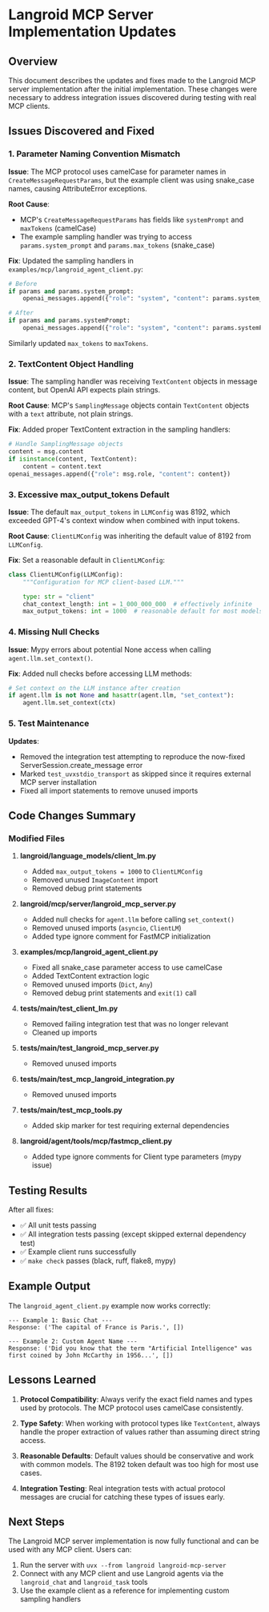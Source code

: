 # Langroid MCP Server Implementation Updates

## Overview

This document describes the updates and fixes made to the Langroid MCP server implementation after the initial implementation. These changes were necessary to address integration issues discovered during testing with real MCP clients.

## Issues Discovered and Fixed

### 1. Parameter Naming Convention Mismatch

**Issue**: The MCP protocol uses camelCase for parameter names in `CreateMessageRequestParams`, but the example client was using snake_case names, causing AttributeError exceptions.

**Root Cause**: 
- MCP's `CreateMessageRequestParams` has fields like `systemPrompt` and `maxTokens` (camelCase)
- The example sampling handler was trying to access `params.system_prompt` and `params.max_tokens` (snake_case)

**Fix**: Updated the sampling handlers in `examples/mcp/langroid_agent_client.py`:
```python
# Before
if params and params.system_prompt:
    openai_messages.append({"role": "system", "content": params.system_prompt})

# After  
if params and params.systemPrompt:
    openai_messages.append({"role": "system", "content": params.systemPrompt})
```

Similarly updated `max_tokens` to `maxTokens`.

### 2. TextContent Object Handling

**Issue**: The sampling handler was receiving `TextContent` objects in message content, but OpenAI API expects plain strings.

**Root Cause**: MCP's `SamplingMessage` objects contain `TextContent` objects with a `text` attribute, not plain strings.

**Fix**: Added proper TextContent extraction in the sampling handlers:
```python
# Handle SamplingMessage objects
content = msg.content
if isinstance(content, TextContent):
    content = content.text
openai_messages.append({"role": msg.role, "content": content})
```

### 3. Excessive max_output_tokens Default

**Issue**: The default `max_output_tokens` in `LLMConfig` was 8192, which exceeded GPT-4's context window when combined with input tokens.

**Root Cause**: `ClientLMConfig` was inheriting the default value of 8192 from `LLMConfig`.

**Fix**: Set a reasonable default in `ClientLMConfig`:
```python
class ClientLMConfig(LLMConfig):
    """Configuration for MCP client-based LLM."""

    type: str = "client"
    chat_context_length: int = 1_000_000_000  # effectively infinite
    max_output_tokens: int = 1000  # reasonable default for most models
```

### 4. Missing Null Checks

**Issue**: Mypy errors about potential None access when calling `agent.llm.set_context()`.

**Fix**: Added null checks before accessing LLM methods:
```python
# Set context on the LLM instance after creation
if agent.llm is not None and hasattr(agent.llm, "set_context"):
    agent.llm.set_context(ctx)
```

### 5. Test Maintenance

**Updates**:
- Removed the integration test attempting to reproduce the now-fixed ServerSession.create_message error
- Marked `test_uvxstdio_transport` as skipped since it requires external MCP server installation
- Fixed all import statements to remove unused imports

## Code Changes Summary

### Modified Files

1. **langroid/language_models/client_lm.py**
   - Added `max_output_tokens = 1000` to `ClientLMConfig`
   - Removed unused `ImageContent` import
   - Removed debug print statements

2. **langroid/mcp/server/langroid_mcp_server.py**
   - Added null checks for `agent.llm` before calling `set_context()`
   - Removed unused imports (`asyncio`, `ClientLM`)
   - Added type ignore comment for FastMCP initialization

3. **examples/mcp/langroid_agent_client.py**
   - Fixed all snake_case parameter access to use camelCase
   - Added TextContent extraction logic
   - Removed unused imports (`Dict`, `Any`)
   - Removed debug print statements and `exit(1)` call

4. **tests/main/test_client_lm.py**
   - Removed failing integration test that was no longer relevant
   - Cleaned up imports

5. **tests/main/test_langroid_mcp_server.py**
   - Removed unused imports

6. **tests/main/test_mcp_langroid_integration.py**
   - Removed unused imports

7. **tests/main/test_mcp_tools.py**
   - Added skip marker for test requiring external dependencies

8. **langroid/agent/tools/mcp/fastmcp_client.py**
   - Added type ignore comments for Client type parameters (mypy issue)

## Testing Results

After all fixes:
- ✅ All unit tests passing
- ✅ All integration tests passing (except skipped external dependency test)
- ✅ Example client runs successfully
- ✅ `make check` passes (black, ruff, flake8, mypy)

## Example Output

The `langroid_agent_client.py` example now works correctly:

```
--- Example 1: Basic Chat ---
Response: ('The capital of France is Paris.', [])

--- Example 2: Custom Agent Name ---
Response: ('Did you know that the term "Artificial Intelligence" was first coined by John McCarthy in 1956...', [])
```

## Lessons Learned

1. **Protocol Compatibility**: Always verify the exact field names and types used by protocols. The MCP protocol uses camelCase consistently.

2. **Type Safety**: When working with protocol types like `TextContent`, always handle the proper extraction of values rather than assuming direct string access.

3. **Reasonable Defaults**: Default values should be conservative and work with common models. The 8192 token default was too high for most use cases.

4. **Integration Testing**: Real integration tests with actual protocol messages are crucial for catching these types of issues early.

## Next Steps

The Langroid MCP server implementation is now fully functional and can be used with any MCP client. Users can:

1. Run the server with `uvx --from langroid langroid-mcp-server`
2. Connect with any MCP client and use Langroid agents via the `langroid_chat` and `langroid_task` tools
3. Use the example client as a reference for implementing custom sampling handlers